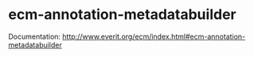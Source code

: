 ecm-annotation-metadatabuilder
==============================

Documentation: http://www.everit.org/ecm/index.html#ecm-annotation-metadatabuilder
